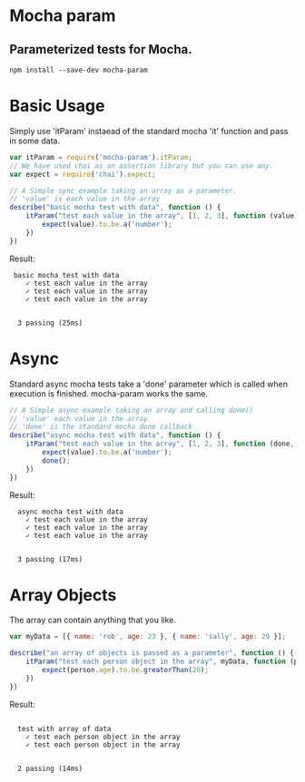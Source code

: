 # Mocha param

## Parameterized tests for Mocha.

```
npm install --save-dev mocha-param
```

# Basic Usage

Simply use 'itParam' instaead of the standard mocha 'it' function and pass in some data. 

```javascript
var itParam = require('mocha-param').itParam;
// We have used chai as an assertion library but you can use any.
var expect = require('chai').expect;

// A Simple sync example taking an array as a parameter.
// 'value' is each value in the array
describe("basic mocha test with data", function () {
    itParam("test each value in the array", [1, 2, 3], function (value) {
        expect(value).to.be.a('number');
    })
})

```

Result:

```
 basic mocha test with data
    ✓ test each value in the array
    ✓ test each value in the array
    ✓ test each value in the array


  3 passing (25ms)

```

# Async

Standard async mocha tests take a 'done' parameter which is called when execution is finished.
mocha-param works the same.

```javascript
// A Simple async example taking an array and calling done()
// 'value' each value in the array
// 'done' is the standard mocha done callback
describe("async mocha test with data", function () {
    itParam("test each value in the array", [1, 2, 3], function (done, value) {
        expect(value).to.be.a('number');
        done();
    })
})
```

Result:

```
  async mocha test with data
    ✓ test each value in the array
    ✓ test each value in the array
    ✓ test each value in the array


  3 passing (17ms)

```

# Array Objects

The array can contain anything that you like.

```javascript
var myData = [{ name: 'rob', age: 23 }, { name: 'sally', age: 29 }];

describe("an array of objects is passed as a parameter", function () {
    itParam("test each person object in the array", myData, function (person) {
        expect(person.age).to.be.greaterThan(20);
    })
})
```

Result:

```

  test with array of data
    ✓ test each person object in the array
    ✓ test each person object in the array


  2 passing (14ms)
  ```